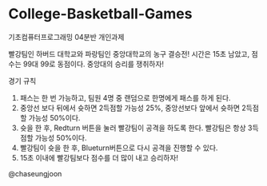 # College-Basketball-Games
기초컴퓨터프로그래밍 04분반 개인과제 

빨강팀인 하버드 대학교와 파랑팀인 중앙대학교의 농구 결승전! 
시간은 15초 남았고, 점수는 99대 99로 동점이다.
중앙대의 승리를 쟁취하자!

경기 규칙

1. 패스는 한 번 가능하고, 팀원 4명 중 랜덤으로 한명에게 패스를 하게 된다.
2. 중앙선 보다 뒤에서 슛하면 2득점할 가능성 25%, 중앙선보다 앞에서 슛하면 2득점할 가능성 50%이다.
3. 슛을 한 후, Redturn 버튼을 눌러 빨강팀이 공격을 하도록 한다. 빨강팀은 항상 3득점할 가능성 50%이다.
4. 빨강팀이 슛을 한 후, Blueturn버튼으로 다시 공격을 진행할 수 있다.
5. 15초 이내에 빨강팀보다 점수를 더 많이 내고 승리하자!

@chaseungjoon
